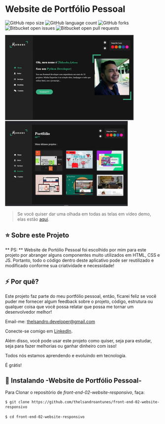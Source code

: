 # Website de Portfólio Pessoal

![GitHub repo size](https://img.shields.io/github/repo-size/iuricode/README-template?style=for-the-badge)
![GitHub language count](https://img.shields.io/github/languages/count/iuricode/README-template?style=for-the-badge)
![GitHub forks](https://img.shields.io/github/forks/iuricode/README-template?style=for-the-badge)
![Bitbucket open issues](https://img.shields.io/bitbucket/issues/iuricode/README-template?style=for-the-badge)
![Bitbucket open pull requests](https://img.shields.io/bitbucket/pr-raw/iuricode/README-template?style=for-the-badge)

<a><img height="275" src="https://github.com/thelsandroantunes/front-end-02-website-responsivo/blob/main/images/imagem-capa.JPG" alt="imagem-capa"></a>
<a><img height="275" src="https://github.com/thelsandroantunes/front-end-02-website-responsivo/blob/main/images/imagem-capa2.JPG" alt="imagem-capa-2"></a>

> Se você quiser dar uma olhada em todas as telas em vídeo demo, elas estão [aqui](https://www.youtube.com/watch?v=304ZxqHt9SI).

## ⭐ Sobre este Projeto

** PS: ** Website de Portólio Pessoal foi escolhido por mim para este projeto por abranger alguns componentes muito utilizados em HTML, CSS e JS. Portanto, todo o código dentro deste aplicativo pode ser reutilizado e modificado conforme sua criatividade e necessidade!

## ⚡ Por quê?

Este projeto faz parte do meu portfólio pessoal, então, ficarei feliz se você puder me fornecer algum feedback sobre o projeto, código, estrutura ou qualquer coisa que você possa relatar que possa me tornar um desenvolvedor melhor!

Email-me: thelsandro.developer@gmail.com

Conecte-se comigo em [LinkedIn](https://www.linkedin.com/in/thelsandro-developer/).

Além disso, você pode usar este projeto como quiser, seja para estudar, seja para fazer melhorias ou ganhar dinheiro com isso!

Todos nós estamos aprendendo e evoluindo em tecnologia.

É grátis!

## 🚀 Instalando -Website de Portfólio Pessoal-

Para Clonar o repositório de *front-end-02-website-responsivo*, faça:

```
$ git clone https://github.com/thelsandroantunes/front-end-02-website-responsivo

$ cd front-end-02-website-responsivo
```


